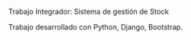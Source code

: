 Trabajo Integrador: Sistema de gestión de Stock

Trabajo desarrollado con Python, Django, Bootstrap.

